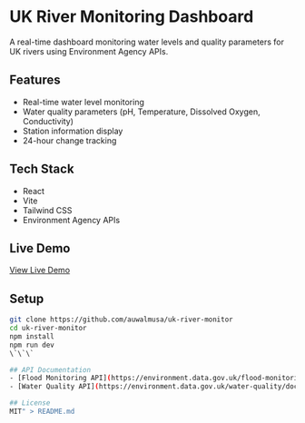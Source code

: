 # UK River Monitoring Dashboard

A real-time dashboard monitoring water levels and quality parameters for UK rivers using Environment Agency APIs.

## Features
- Real-time water level monitoring
- Water quality parameters (pH, Temperature, Dissolved Oxygen, Conductivity)
- Station information display
- 24-hour change tracking

## Tech Stack
- React
- Vite
- Tailwind CSS
- Environment Agency APIs

## Live Demo
[View Live Demo](https://uk-river-monitor.netlify.app)

## Setup
```bash
git clone https://github.com/auwalmusa/uk-river-monitor
cd uk-river-monitor
npm install
npm run dev
\`\`\`

## API Documentation
- [Flood Monitoring API](https://environment.data.gov.uk/flood-monitoring/doc/reference)
- [Water Quality API](https://environment.data.gov.uk/water-quality/doc/reference)

## License
MIT" > README.md

